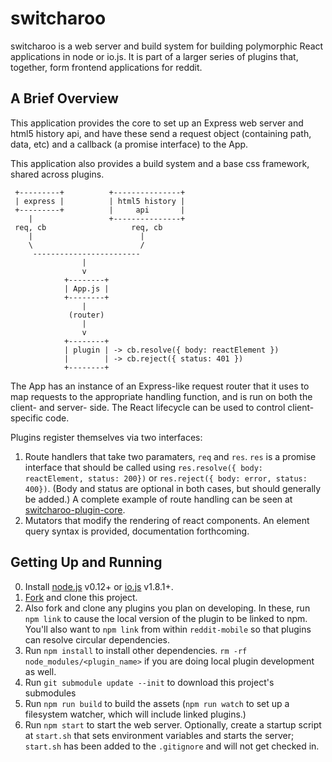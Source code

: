 switcharoo
==========

switcharoo is a web server and build system for building polymorphic
React applications in node or io.js. It is part of a larger series of plugins that,
together, form frontend applications for reddit.

A Brief Overview
----------------
This application provides the core to set up an Express web server and html5
history api, and have these send a request object (containing path, data, etc)
and a callback (a promise interface) to the App.

This application also provides a build system and a base css framework, shared
across plugins.

```
 +---------+          +---------------+
 | express |          | html5 history |
 +---------+          |     api       |
    |                 +---------------+
 req, cb                   req, cb
    |                        |
    \                        /
     ------------------------
                |
                v
            +--------+
            | App.js |
            +--------+
                |
             (router)
                |
                v
            +--------+
            | plugin | -> cb.resolve({ body: reactElement })
            |        | -> cb.reject({ status: 401 })
            +--------+ 
```



The App has an instance of an Express-like request router that it uses to map
requests to the appropriate handling function, and is run on both the client-
and server- side. The React lifecycle can be used to control client-specific
code.

Plugins register themselves via two interfaces:

1. Route handlers that take two paramaters, `req` and `res`. `res` is a promise
  interface that should be called using
  `res.resolve({ body: reactElement, status: 200})` or
  `res.reject({ body: error, status: 400})`. (Body and status are optional in
  both cases, but should generally be added.)
  A complete example of route handling can be seen at
  [switcharoo-plugin-core](https://github.com/reddit/switcharoo-plugin-core).
2. Mutators that modify the rendering of react components. An element query
  syntax is provided, documentation forthcoming.


Getting Up and Running
----------------------

0. Install [node.js](https://nodejs.org/download/) v0.12+ or [io.js](https://iojs.org) v1.8.1+.
1. [Fork](https://github.com/reddit/switcharoo/fork) and clone
  this project.
2. Also fork and clone any plugins you plan on developing. In these, run
  `npm link` to cause the local version of the plugin to be linked to npm.
  You'll also want to `npm link` from within `reddit-mobile` so that plugins
  can resolve circular dependencies.
3. Run `npm install` to install other dependencies. `rm -rf node_modules/<plugin_name>`
  if you are doing local plugin development as well.
4. Run `git submodule update --init` to download this project's submodules
5. Run `npm run build` to build the assets (`npm run watch` to set up a filesystem
   watcher, which will include linked plugins.)
6. Run `npm start` to start the web server. Optionally, create a startup script
  at `start.sh` that sets environment variables and starts the server;
  `start.sh` has been added to the `.gitignore` and will not get checked in.

